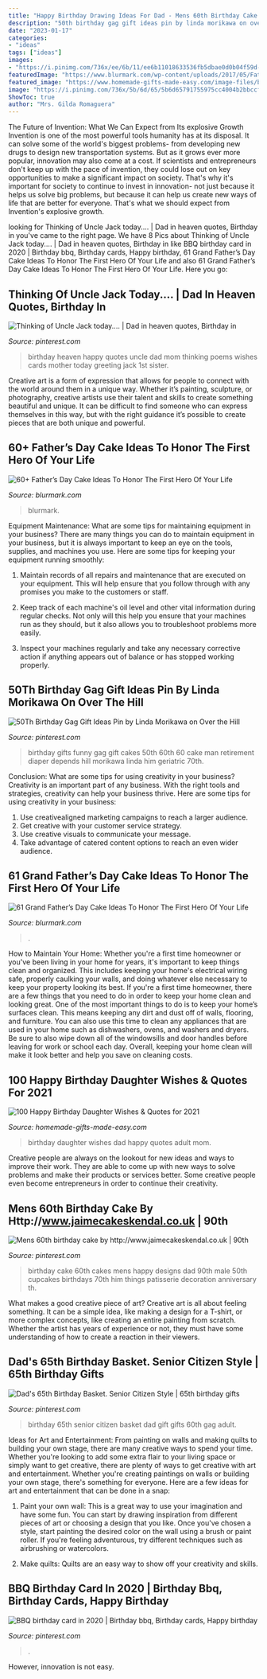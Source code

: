 ```yaml
---
title: "Happy Birthday Drawing Ideas For Dad - Mens 60th Birthday Cake By Http://www.jaimecakeskendal.co.uk"
description: "50th birthday gag gift ideas pin by linda morikawa on over the hill"
date: "2023-01-17"
categories:
- "ideas"
tags: ["ideas"]
images:
- "https://i.pinimg.com/736x/ee/6b/11/ee6b11018633536fb5dbae0d0b04f59d--th-birthday-cakes-men.jpg"
featuredImage: "https://www.blurmark.com/wp-content/uploads/2017/05/Fathers-Day-Cake.jpg"
featured_image: "https://www.homemade-gifts-made-easy.com/image-files/birthday-wishes-for-daughter-euripedes-600x900.jpg"
image: "https://i.pinimg.com/736x/5b/6d/65/5b6d65791755975cc4004b2bbccfad85--th-birthday-party-ideas--birthday.jpg"
ShowToc: true
author: "Mrs. Gilda Romaguera"
---
```



The Future of Invention: What We Can Expect from Its explosive Growth
Invention is one of the most powerful tools humanity has at its disposal. It can solve some of the world's biggest problems- from developing new drugs to design new transportation systems. But as it grows ever more popular, innovation may also come at a cost. If scientists and entrepreneurs don't keep up with the pace of invention, they could lose out on key opportunities to make a significant impact on society.
That's why it's important for society to continue to invest in innovation- not just because it helps us solve big problems, but because it can help us create new ways of life that are better for everyone. That's what we should expect from Invention's explosive growth.

	

		
looking for Thinking of Uncle Jack today.... | Dad in heaven quotes, Birthday in you've came to the right page. We have 8 Pics about Thinking of Uncle Jack today.... | Dad in heaven quotes, Birthday in like BBQ birthday card in 2020 | Birthday bbq, Birthday cards, Happy birthday, 61 Grand Father’s Day Cake Ideas To Honor The First Hero Of Your Life and also 61 Grand Father’s Day Cake Ideas To Honor The First Hero Of Your Life. Here you go:
		
    
## Thinking Of Uncle Jack Today.... | Dad In Heaven Quotes, Birthday In

<img loading=lazy src="https://i.pinimg.com/736x/86/a7/8c/86a78ce1fec854d983ff8500a9ebaf05--happy-birthday-in-heaven-heavy-heart.jpg" onerror="this.onerror=null;this.src='https://tse2.mm.bing.net/th?id=OIP.AIl8NwGFDJuA3AM2b7uJJgHaKP&amp;pid=15.1';" alt="Thinking of Uncle Jack today.... | Dad in heaven quotes, Birthday in">

_Source: pinterest.com_

>birthday heaven happy quotes uncle dad mom thinking poems wishes cards mother today greeting jack 1st sister. 

	

Creative art is a form of expression that allows for people to connect with the world around them in a unique way. Whether it’s painting, sculpture, or photography, creative artists use their talent and skills to create something beautiful and unique. It can be difficult to find someone who can express themselves in this way, but with the right guidance it’s possible to create pieces that are both unique and powerful.

    
## 60+ Father’s Day Cake Ideas To Honor The First Hero Of Your Life

<img loading=lazy src="https://www.blurmark.com/wp-content/uploads/2017/05/Fathers-Day-Cake.jpg" onerror="this.onerror=null;this.src='https://tse1.mm.bing.net/th?id=OIP.-naIHQJqIr04d1ISW1CgcgHaJ6&amp;pid=15.1';" alt="60+ Father’s Day Cake Ideas To Honor The First Hero Of Your Life">

_Source: blurmark.com_

>blurmark. 

	

Equipment Maintenance: What are some tips for maintaining equipment in your business?
There are many things you can do to maintain equipment in your business, but it is always important to keep an eye on the tools, supplies, and machines you use. Here are some tips for keeping your equipment running smoothly:
1. Maintain records of all repairs and maintenance that are executed on your equipment. This will help ensure that you follow through with any promises you make to the customers or staff.

2. Keep track of each machine's oil level and other vital information during regular checks. Not only will this help you ensure that your machines run as they should, but it also allows you to troubleshoot problems more easily.

3. Inspect your machines regularly and take any necessary corrective action if anything appears out of balance or has stopped working properly.

    
## 50Th Birthday Gag Gift Ideas Pin By Linda Morikawa On Over The Hill

<img loading=lazy src="https://i.pinimg.com/736x/9b/63/9d/9b639d0f615a256ab158176fc02e3b97.jpg" onerror="this.onerror=null;this.src='https://tse4.mm.bing.net/th?id=OIP.9BgU4C462yB2Zzt6jJpFiwHaJ3&amp;pid=15.1';" alt="50Th Birthday Gag Gift Ideas Pin by Linda Morikawa on Over the Hill">

_Source: pinterest.com_

>birthday gifts funny gag gift cakes 50th 60th 60 cake man retirement diaper depends hill morikawa linda him geriatric 70th. 

	

Conclusion: What are some tips for using creativity in your business?
Creativity is an important part of any business. With the right tools and strategies, creativity can help your business thrive. Here are some tips for using creativity in your business: 
1. Use creativealigned marketing campaigns to reach a larger audience.
2. Get creative with your customer service strategy.
3. Use creative visuals to communicate your message.
4. Take advantage of catered content options to reach an even wider audience.

    
## 61 Grand Father’s Day Cake Ideas To Honor The First Hero Of Your Life

<img loading=lazy src="https://www.blurmark.com/wp-content/uploads/2017/05/Awesome-Cake-Idea.jpg" onerror="this.onerror=null;this.src='https://tse4.mm.bing.net/th?id=OIP.XKmEqGihg-tnqt3b0wJfbQHaJ4&amp;pid=15.1';" alt="61 Grand Father’s Day Cake Ideas To Honor The First Hero Of Your Life">

_Source: blurmark.com_

>. 

	

How to Maintain Your Home: Whether you're a first time homeowner or you've been living in your home for years, it's important to keep things clean and organized. This includes keeping your home's electrical wiring safe, properly caulking your walls, and doing whatever else necessary to keep your property looking its best.
If you're a first time homeowner, there are a few things that you need to do in order to keep your home clean and looking great. One of the most important things to do is to keep your home’s surfaces clean. This means keeping any dirt and dust off of walls, flooring, and furniture. You can also use this time to clean any appliances that are used in your home such as dishwashers, ovens, and washers and dryers. Be sure to also wipe down all of the windowsills and door handles before leaving for work or school each day. Overall, keeping your home clean will make it look better and help you save on cleaning costs.

    
## 100 Happy Birthday Daughter Wishes &amp; Quotes For 2021

<img loading=lazy src="https://www.homemade-gifts-made-easy.com/image-files/birthday-wishes-for-daughter-euripedes-600x900.jpg" onerror="this.onerror=null;this.src='https://tse2.mm.bing.net/th?id=OIP.0HsTXJUF1jK15RROy0s14gHaLH&amp;pid=15.1';" alt="100 Happy Birthday Daughter Wishes &amp; Quotes for 2021">

_Source: homemade-gifts-made-easy.com_

>birthday daughter wishes dad happy quotes adult mom. 

	

Creative people are always on the lookout for new ideas and ways to improve their work. They are able to come up with new ways to solve problems and make their products or services better. Some creative people even become entrepreneurs in order to continue their creativity.

    
## Mens 60th Birthday Cake By Http://www.jaimecakeskendal.co.uk | 90th

<img loading=lazy src="https://i.pinimg.com/736x/ee/6b/11/ee6b11018633536fb5dbae0d0b04f59d--th-birthday-cakes-men.jpg" onerror="this.onerror=null;this.src='https://tse2.mm.bing.net/th?id=OIP.aHOdqX1gyfn_eWpGsZle2AHaLh&amp;pid=15.1';" alt="Mens 60th birthday cake by http://www.jaimecakeskendal.co.uk | 90th">

_Source: pinterest.com_

>birthday cake 60th cakes mens happy designs dad 90th male 50th cupcakes birthdays 70th him things patisserie decoration anniversary th. 

	

What makes a good creative piece of art?
Creative art is all about feeling something. It can be a simple idea, like making a design for a T-shirt, or more complex concepts, like creating an entire painting from scratch. Whether the artist has years of experience or not, they must have some understanding of how to create a reaction in their viewers.

    
## Dad&#039;s 65th Birthday Basket. Senior Citizen Style | 65th Birthday Gifts

<img loading=lazy src="https://i.pinimg.com/736x/5b/6d/65/5b6d65791755975cc4004b2bbccfad85--th-birthday-party-ideas--birthday.jpg" onerror="this.onerror=null;this.src='https://tse4.mm.bing.net/th?id=OIP.zkwGWcZrfEI4JWqpZHVvGAHaNL&amp;pid=15.1';" alt="Dad&#039;s 65th Birthday Basket. Senior Citizen Style | 65th birthday gifts">

_Source: pinterest.com_

>birthday 65th senior citizen basket dad gift gifts 60th gag adult. 

	

Ideas for Art and Entertainment: From painting on walls and making quilts to building your own stage, there are many creative ways to spend your time.
Whether you're looking to add some extra flair to your living space or simply want to get creative, there are plenty of ways to get creative with art and entertainment. Whether you're creating paintings on walls or building your own stage, there's something for everyone. Here are a few ideas for art and entertainment that can be done in a snap:
1. Paint your own wall: This is a great way to use your imagination and have some fun. You can start by drawing inspiration from different pieces of art or choosing a design that you like. Once you've chosen a style, start painting the desired color on the wall using a brush or paint roller. If you're feeling adventurous, try different techniques such as airbrushing or watercolors.

2. Make quilts: Quilts are an easy way to show off your creativity and skills.

    
## BBQ Birthday Card In 2020 | Birthday Bbq, Birthday Cards, Happy Birthday

<img loading=lazy src="https://i.pinimg.com/736x/fa/fb/c5/fafbc5a1315790992b4f717339e3d44e.jpg" onerror="this.onerror=null;this.src='https://tse4.mm.bing.net/th?id=OIP.8_hnSj2TeAxTT0b2i1Ss5wHaJ3&amp;pid=15.1';" alt="BBQ birthday card in 2020 | Birthday bbq, Birthday cards, Happy birthday">

_Source: pinterest.com_

>. 

	

However, innovation is not easy.

